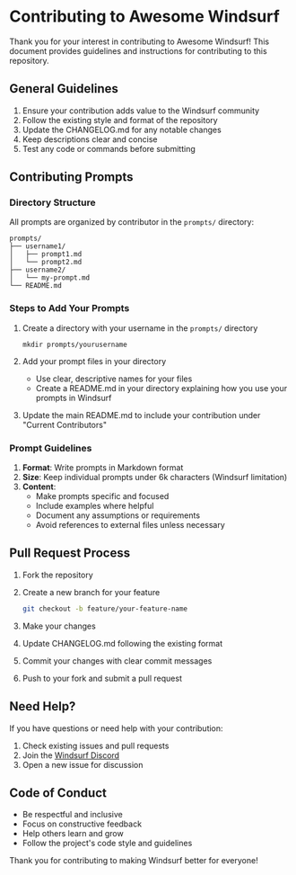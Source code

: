 # Contributing to Awesome Windsurf

Thank you for your interest in contributing to Awesome Windsurf! This document provides guidelines and instructions for contributing to this repository.

## General Guidelines

1. Ensure your contribution adds value to the Windsurf community
2. Follow the existing style and format of the repository
3. Update the CHANGELOG.md for any notable changes
4. Keep descriptions clear and concise
5. Test any code or commands before submitting

## Contributing Prompts

### Directory Structure

All prompts are organized by contributor in the `prompts/` directory:

```text
prompts/
├── username1/
│   ├── prompt1.md
│   └── prompt2.md
├── username2/
│   └── my-prompt.md
└── README.md
```

### Steps to Add Your Prompts

1. Create a directory with your username in the `prompts/` directory

   ```shell
   mkdir prompts/yourusername
   ```

2. Add your prompt files in your directory
   - Use clear, descriptive names for your files
   - Create a README.md in your directory explaining how you use your prompts in Windsurf

3. Update the main README.md to include your contribution under "Current Contributors"

### Prompt Guidelines

1. **Format**: Write prompts in Markdown format
2. **Size**: Keep individual prompts under 6k characters (Windsurf limitation)
3. **Content**:
   - Make prompts specific and focused
   - Include examples where helpful
   - Document any assumptions or requirements
   - Avoid references to external files unless necessary

## Pull Request Process

1. Fork the repository
2. Create a new branch for your feature

   ```bash
   git checkout -b feature/your-feature-name
   ```

3. Make your changes
4. Update CHANGELOG.md following the existing format
5. Commit your changes with clear commit messages
6. Push to your fork and submit a pull request

## Need Help?

If you have questions or need help with your contribution:

1. Check existing issues and pull requests
2. Join the [Windsurf Discord](https://discord.com/invite/3XFf78nAx5)
3. Open a new issue for discussion

## Code of Conduct

- Be respectful and inclusive
- Focus on constructive feedback
- Help others learn and grow
- Follow the project's code style and guidelines

Thank you for contributing to making Windsurf better for everyone!
